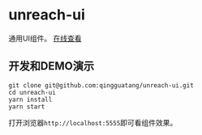 # unreach-ui

通用UI组件。 [在线查看](https://qingguatang.github.io/unreach-ui/index.html)

## 开发和DEMO演示

```shell
git clone git@github.com:qingguatang/unreach-ui.git
cd unreach-ui
yarn install
yarn start
```

打开浏览器`http://localhost:5555`即可看组件效果。
